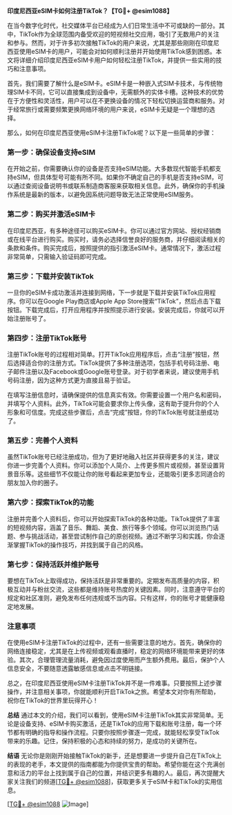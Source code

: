 **印度尼西亚eSIM卡如何注册TikTok？【TG💪+ @esim1088】**

在当今数字化时代，社交媒体平台已经成为人们日常生活中不可或缺的一部分。其中，TikTok作为全球范围内备受欢迎的短视频社交应用，吸引了无数用户的关注和参与。然而，对于许多初次接触TikTok的用户来说，尤其是那些刚刚在印度尼西亚使用eSIM卡的用户，可能会对如何顺利注册并开始使用TikTok感到困惑。本文将详细介绍印度尼西亚eSIM卡用户如何轻松注册TikTok，并提供一些实用的技巧和注意事项。

首先，我们需要了解什么是eSIM卡。eSIM卡是一种嵌入式SIM卡技术，与传统物理SIM卡不同，它可以直接集成到设备中，无需额外的实体卡槽。这种技术的优势在于方便性和灵活性，用户可以在不更换设备的情况下轻松切换运营商和服务。对于经常旅行或需要频繁更换网络环境的用户来说，eSIM卡无疑是一个理想的选择。

那么，如何在印度尼西亚使用eSIM卡注册TikTok呢？以下是一些简单的步骤：

### **第一步：确保设备支持eSIM**
在开始之前，你需要确认你的设备是否支持eSIM功能。大多数现代智能手机都支持eSIM，但具体型号可能有所不同。如果你不确定自己的手机是否支持eSIM，可以通过查阅设备说明书或联系制造商客服来获取相关信息。此外，确保你的手机操作系统是最新的版本，以避免因系统问题导致无法正常使用eSIM服务。

### **第二步：购买并激活eSIM卡**
在印度尼西亚，有多种途径可以购买eSIM卡。你可以通过官方网站、授权经销商或在线平台进行购买。购买时，请务必选择信誉良好的服务商，并仔细阅读相关的条款和条件。购买完成后，按照提供的指引激活eSIM卡。通常情况下，激活过程非常简单，只需输入验证码即可完成。

### **第三步：下载并安装TikTok**
一旦你的eSIM卡成功激活并连接到网络，下一步就是下载并安装TikTok应用程序。你可以在Google Play商店或Apple App Store搜索“TikTok”，然后点击下载按钮。下载完成后，打开应用程序并按照提示进行安装。安装完成后，你就可以开始注册账号了。

### **第四步：注册TikTok账号**
注册TikTok账号的过程相对简单。打开TikTok应用程序后，点击“注册”按钮，然后选择适合你的注册方式。TikTok提供了多种注册选项，包括手机号码注册、电子邮件注册以及Facebook或Google账号登录。对于初学者来说，建议使用手机号码注册，因为这种方式更为直接且易于验证。

在填写注册信息时，请确保提供的信息真实有效。你需要设置一个用户名和密码，并填写个人资料。此外，TikTok可能会要求你上传头像，这有助于提升你的个人形象和可信度。完成这些步骤后，点击“完成”按钮，你的TikTok账号就注册成功了。

### **第五步：完善个人资料**
虽然TikTok账号已经注册成功，但为了更好地融入社区并获得更多的关注，建议你进一步完善个人资料。你可以添加个人简介、上传更多照片或视频，甚至设置背景音乐等。这些细节不仅能让你的账号看起来更加专业，还能吸引更多志同道合的朋友加入你的圈子。

### **第六步：探索TikTok的功能**
注册并完善个人资料后，你可以开始探索TikTok的各种功能。TikTok提供了丰富的短视频内容，涵盖了音乐、舞蹈、美食、旅行等多个领域。你可以浏览热门话题、参与挑战活动，甚至尝试制作自己的原创视频。通过不断学习和实践，你会逐渐掌握TikTok的操作技巧，并找到属于自己的风格。

### **第七步：保持活跃并维护账号**
要想在TikTok上取得成功，保持活跃是非常重要的。定期发布高质量的内容，积极互动并与粉丝交流，这些都是维持账号热度的关键因素。同时，注意遵守平台的规定和社区准则，避免发布任何违规或不当内容。只有这样，你的账号才能健康稳定地发展。

### **注意事项**
在使用eSIM卡注册TikTok的过程中，还有一些需要注意的地方。首先，确保你的网络连接稳定，尤其是在上传视频或观看直播时，稳定的网络环境能带来更好的体验。其次，合理管理流量消耗，避免因过度使用而产生额外费用。最后，保护个人信息安全，不要随意透露敏感信息或点击不明链接。

总之，在印度尼西亚使用eSIM卡注册TikTok并不是一件难事。只要按照上述步骤操作，并注意相关事项，你就能顺利开启TikTok之旅。希望本文对你有所帮助，祝你在TikTok的世界里玩得开心！

**总结**
通过本文的介绍，我们可以看到，使用eSIM卡注册TikTok其实非常简单。无论是设备支持、eSIM卡购买激活，还是TikTok的应用下载和账号注册，每一个环节都有明确的指导和操作流程。只要你按照步骤逐一完成，就能轻松享受TikTok带来的乐趣。记住，保持积极的心态和持续的努力，是成功的关键所在。

**结语**
无论你是刚刚开始接触TikTok的新手，还是想要进一步提升自己在TikTok上的表现的老手，本文提供的指南都能为你提供宝贵的帮助。希望你能在这个充满创意和活力的平台上找到属于自己的位置，并结识更多有趣的人。最后，再次提醒大家关注我们的频道[[TG💪+ @esim1088](https://t.me/s/esim1088)]，获取更多关于eSIM卡和TikTok的实用信息。

[[TG💪+ @esim1088](https://t.me/s/esim1088) ![Image](https://i.postimg.cc/4NQfJmqS/Snipaste-2025-05-13-00-14-12.png)]